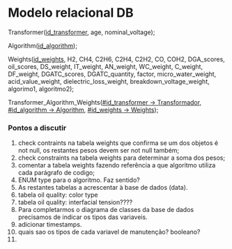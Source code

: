 # Modelo relacional DB

Transformer(<u>id_transformer</u>, age, nominal_voltage); 

Algorithm(<u>id_algorithm</u>); 

Weights(<u>id_weights</u>, H2, CH4, C2H6, C2H4, C2H2, CO, COH2, DGA_scores, oil_scores, DS_weight, IT_weight, AN_weight, WC_weight, C_weight, DF_weight, DGATC_scores, DGATC_quantity, factor, micro_water_weight, acid_value_weight, dielectric_loss_weight, breakdown_voltage_weight, algorimo1, algoritmo2);

Transformer_Algorithm_Weights(<u>#id_transformer -> Transformador</u>, <u>#id_algorithm -> Algorithm</u>, <u>#id_weights -> Weights</u>);



### Pontos a discutir

1. check contraints na tabela weights que confirma se um dos objetos é not null, os restantes pesos devem ser not null também;
2. check constraints na tabela weights para determinar a soma dos pesos;
3. comentar a tabela weights fazendo referência a que algoritmo utiliza cada parágrafo de codigo;
4. ENUM type para o algoritmo. Faz sentido?
5. As restantes tabelas a acrescentar à base de dados (data).
6. tabela oil quality: color type
7. tabela oil quality: interfacial tension???? 
8. Para completarmos o diagrama de classes da base de dados precisamos de indicar os tipos das variaveis.
9. adicionar timestamps.
10. quais sao os tipos de cada variavel de manutenção? booleano?
11. 